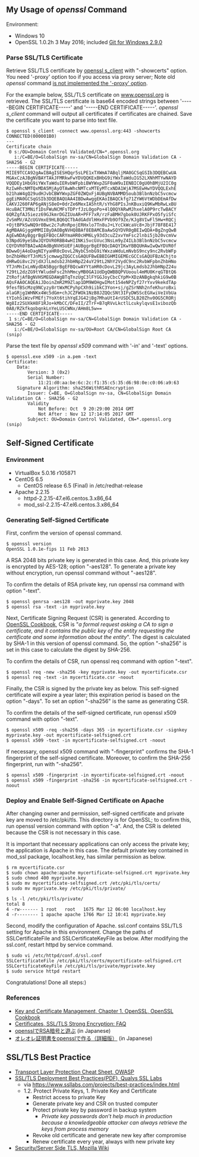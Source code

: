 ## My Usage of *openssl* Command
Environment:
- Windows 10
- OpenSSL 1.0.2h  3 May 2016; included [Git for Windows 2.9.0](https://git-scm.com/download/win)

### Parse SSL/TLS Certificate
Retrieve SSL/TLS certificate by [openssl s_client](https://www.openssl.org/docs/manmaster/apps/s_client.html) with "-showcerts" option. You need '-proxy' option too if you access via proxy server; Note old *openssl* command [is not implemented the '-proxy' option](http://stackoverflow.com/questions/3220419/openssl-s-client-using-a-proxy).

For the example below, SSL/TLS certificate on www.openssl.org is retrieved. The SSL/TLS certificate is base64 encoded strings between '-----BEGIN CERTIFICATE-----' and '-----END CERTIFICATE-----'. *openssl s_client* command will output all certificates if certificates are chained. Save the certificate you want to parse into text file.
```
$ openssl s_client -connect www.openssl.org:443 -showcerts
CONNECTED(000001B0)
---
Certificate chain
 0 s:/OU=Domain Control Validated/CN=*.openssl.org
   i:/C=BE/O=GlobalSign nv-sa/CN=GlobalSign Domain Validation CA - SHA256 - G2
-----BEGIN CERTIFICATE-----
MIIE9TCCA92gAwIBAgISESHQqr5sLPE1xTXWmA7ABqljMA0GCSqGSIb3DQEBCwUA
MGAxCzAJBgNVBAYTAkJFMRkwFwYDVQQKExBHbG9iYWxTaWduIG52LXNhMTYwNAYD
VQQDEy1HbG9iYWxTaWduIERvbWFpbiBWYWxpZGF0aW9uIENBIC0gU0hBMjU2IC0g
RzIwHhcNMTQxMDA5MjAyOTAwWhcNMTcxMTEyMTcxNDA1WjA7MSEwHwYDVQQLExhE
b21haW4gQ29udHJvbCBWYWxpZGF0ZWQxFjAUBgNVBAMMDSoub3BlbnNzbC5vcmcw
ggEiMA0GCSqGSIb3DQEBAQUAA4IBDwAwggEKAoIBAQCkfg71ZYW6VtWDbDEmAfDw
CAKVJ260FAP6gANjS8eO+0drZe6MexIA5htR/sYhG8PIsJnKBuxiQ9KwMbRwLxBU
HcuBACT3MNif1DsFWuNCMFsTDPrfJzLOgoPo+4lQ0QYARwMJhxelA0P9rcTwBACY
6QRZgfAJ5iezz69GJkmrDGZIUoAR+PFF7xR/rzFaBMH7gbok0UJRKFPxO5fyiSfc
ZvSmMV/AZcUGVmxE9HLBQ6QCTbAdGAdVlHHxFPVb9Of9Ze/KJg8VIwFl5Hw+RQCj
+OjtBPkSwNQ9r0Bwc2c7uRnRpojERHxlo7Tn8uJ+LYcCkWcaVc8+JbjF78F8E417
AgMBAAGjggHMMIIByDAOBgNVHQ8BAf8EBAMCBaAwSQYDVR0gBEIwQDA+BgZngQwB
AgEwNDAyBggrBgEFBQcCARYmaHR0cHM6Ly93d3cuZ2xvYmFsc2lnbi5jb20vcmVw
b3NpdG9yeS8wJQYDVR0RBB4wHIINKi5vcGVuc3NsLm9yZ4ILb3BlbnNzbC5vcmcw
CQYDVR0TBAIwADAdBgNVHSUEFjAUBggrBgEFBQcDAQYIKwYBBQUHAwIwQwYDVR0f
BDwwOjA4oDagNIYyaHR0cDovL2NybC5nbG9iYWxzaWduLmNvbS9ncy9nc2RvbWFp
bnZhbHNoYTJnMi5jcmwwgZQGCCsGAQUFBwEBBIGHMIGEMEcGCCsGAQUFBzAChjto
dHRwOi8vc2VjdXJlLmdsb2JhbHNpZ24uY29tL2NhY2VydC9nc2RvbWFpbnZhbHNo
YTJnMnIxLmNydDA5BggrBgEFBQcwAYYtaHR0cDovL29jc3AyLmdsb2JhbHNpZ24u
Y29tL2dzZG9tYWludmFsc2hhMmcyMB0GA1UdDgQWBBQPVUooul4mMU0KrqGTBtQ6
ZtRofjAfBgNVHSMEGDAWgBTqTnzUgC3lFYGGJoyCbcCYpM+XDzANBgkqhkiG9w0B
AQsFAAOCAQEAiJDoinZmR2M9Zlap1DM9WOHgwIMot154eNPZyf27rYxv9kekdTAp
9fesfBScMzq9NCyzy8rtWxMCPyhpCXh9iibkC3Yon+sj/gZSrNNh2nfeKhuroBxi
alaGRjg1WHNKx4Wc5dGm+chJCZFWOk1NzB8JZQQcSNt3IFyDWSScEGXwiVe1VbUa
tYIohSiWzvFMEfj7YoXt6tihYqEJG42jBg7MhaUtI4rUSDC5LB20Zhv0OG5CRORj
Wg8Iz2SUXkH8F1RJo+kMbCC/DFeII/ZTrF+B7qRVvLkctlLcukylqvsE1vibozQb
0A8/RZkfkqobqnkLnYeLUSCWNx/AHm8L5w==
-----END CERTIFICATE-----
 1 s:/C=BE/O=GlobalSign nv-sa/CN=GlobalSign Domain Validation CA - SHA256 - G2
   i:/C=BE/O=GlobalSign nv-sa/OU=Root CA/CN=GlobalSign Root CA
(snip)
```

Parse the text file by *openssl x509* command with '-in' and '-text' options.
```
$ openssl.exe x509 -in a.pem -text
Certificate:
    Data:
        Version: 3 (0x2)
        Serial Number:
            11:21:d0:aa:be:6c:2c:f1:35:c5:35:d6:98:0e:c0:06:a9:63
    Signature Algorithm: sha256WithRSAEncryption
        Issuer: C=BE, O=GlobalSign nv-sa, CN=GlobalSign Domain Validation CA - SHA256 - G2
        Validity
            Not Before: Oct  9 20:29:00 2014 GMT
            Not After : Nov 12 17:14:05 2017 GMT
        Subject: OU=Domain Control Validated, CN=*.openssl.org
(snip)
```

## Self-Signed Certificate
### Environment
- VirtualBox 5.0.16 r105871
- CentOS 6.5
  - CentOS release 6.5 (Final) in /etc/redhat-release
- Apache 2.2.15
  - httpd-2.2.15-47.el6.centos.3.x86_64
  - mod_ssl-2.2.15-47.el6.centos.3.x86_64

### Generating Self-Signed Certificate
First, confirm the version of openssl command.
```
$ openssl version
OpenSSL 1.0.1e-fips 11 Feb 2013
```
A RSA 2048 bits private key is generated in this case. And, this private key
is encrypted by AES-128; option "-aes128". To generate a private
key without encryption, run openssl command without "-aes128".

To confirm the details of RSA private key, run openssl rsa command with option "-text".
```
$ openssl genrsa -aes128 -out myprivate.key 2048
$ openssl rsa -text -in myprivate.key
```

Next, Certificate Signing Request (CSR) is generated.
According to [OpenSSL Cookbook](https://www.feistyduck.com/library/openssl-cookbook/online/ch-openssl.html#openssl-creating-csrs),
CSR is "*a formal request asking a CA to sign a certificate, and it contains the public key of the entity requesting the certificate and some information about the entity*".
The digest is calculated by SHA-1 in this version of openssl command.
So, the option "-sha256" is set in this case to calculate the digest by SHA-256.

To confirm the details of CSR, run openssl req command with option "-text".
```
$ openssl req -new -sha256 -key myprivate.key -out mycertificate.csr
$ openssl req -text -in mycertificate.csr -noout
```

Finally, the CSR is signed by the private key as below. This self-signed certificate
will expire a year later; this expiration period is based on the option "-days".
To set an option "-sha256" is the same as generating CSR.

To confirm the details of the self-signed certificate, run openssl x509 command with option "-text".
```
$ openssl x509 -req -sha256 -days 365 -in mycertificate.csr -signkey myprivate.key -out mycertificate-selfsigned.crt
$ openssl x509 -text -in mycertificate-selfsigned.crt -noout
```

If necessary, openssl x509 command with "-fingerprint" confirms
the SHA-1 fingerprint of the self-signed certificate. Moreover, to confirm
the SHA-256 fingerprint, run with "-sha256".
```
$ openssl x509 -fingerprint -in mycertificate-selfsigned.crt -noout
$ openssl x509 -fingerprint -sha256 -in mycertificate-selfsigned.crt -noout
```

### Deploy and Enable Self-Signed Certificate on Apache
After changing owner and permission, self-signed certificate and private key
are moved to /etc/pki/tls. This directory is for OpenSSL; to confirm
this, run openssl version command with option "-a". And, the CSR is deleted
because the CSR is not necessary in this case.

It is important that necessary applications can only access the private key;
the application is Apache in this case. The default private key
contained in mod_ssl package, localhost.key, has similar permission as below.
```
$ rm mycertificate.csr
$ sudo chown apache:apache mycertificate-selfsigned.crt myprivate.key
$ sudo chmod 400 myprivate.key
$ sudo mv mycertificate-selfsigned.crt /etc/pki/tls/certs/
$ sudo mv myprivate.key /etc/pki/tls/private/
```
```
$ ls -l /etc/pki/tls/private/
total 8
4 -rw------- 1 root   root   1675 Mar 12 06:00 localhost.key
4 -r-------- 1 apache apache 1766 Mar 12 10:41 myprivate.key
```

Second, modify the configuration of Apache.
ssl.conf contains SSL/TLS setting for Apache in this environment.
Change the paths of SSLCertificateFile and SSLCertificateKeyFile as below.
After modifying the ssl.conf, restart httpd by service command.
```
$ sudo vi /etc/httpd/conf.d/ssl.conf
SSLCertificateFile /etc/pki/tls/certs/mycertificate-selfsigned.crt
SSLCertificateKeyFile /etc/pki/tls/private/myprivate.key
$ sudo service httpd restart
```

Congratulations! Done all steps:)

### References
- [Key and Certificate Management, Chapter 1. OpenSSL, OpenSSL Cookbook](https://www.feistyduck.com/library/openssl-cookbook/online/ch-openssl.html#openssl-key-and-certificate-management)
- [Certificates, SSL/TLS Strong Encryption: FAQ](https://httpd.apache.org/docs/2.4/ssl/ssl_faq.html#aboutcerts)
- [opensslでRSA暗号と遊ぶ](http://d.hatena.ne.jp/ozuma/20130510/1368114329) (in Japanese)
- [オレオレ証明書をopensslで作る（詳細版）](http://d.hatena.ne.jp/ozuma/20130511/1368284304) (in Japanese)


## SSL/TLS Best Practice
- [Transport Layer Protection Cheat Sheet, OWASP](https://www.owasp.org/index.php/Transport_Layer_Protection_Cheat_Sheet)
- [SSL/TLS Deployment Best Practices(PDF), Qualys SSL Labs](https://www.ssllabs.com/downloads/SSL_TLS_Deployment_Best_Practices.pdf)
  - via https://www.ssllabs.com/projects/best-practices/index.html
  - 1.2. Protect Private Keys, 1. Private Key and Certificate
    - Restrict access to private Key
    - Generate private key and CSR on trusted computer
    - Protect private key by password in backup system
      - *Private key passwords don’t help much in production because a knowledgeable attacker can always retrieve the keys from process memory*
    - Revoke old certificate and generate new key after compromise
    - Renew certificate every year, always with new private key
- [Security/Server Side TLS, Mozilla Wiki](https://wiki.mozilla.org/Security/Server_Side_TLS)
